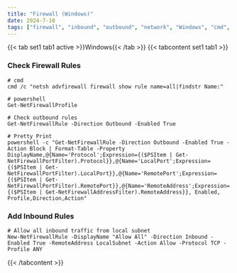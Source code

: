 ```yaml
---
title: "Firewall (Windows)"
date: 2024-7-10
tags: ["firewall", "inbound", "outbound", "network", "Windows", "cmd", "powershell"]
---
```


{{< tab set1 tab1 active >}}Windows{{< /tab >}}
{{< tabcontent set1 tab1 >}}

### Check Firewall Rules

<div>

```console
# cmd
cmd /c "netsh advfirewall firewall show rule name=all|findstr Name:"
```

```console
# powershell
Get-NetFirewallProfile
```

```console
# Check outbound rules
Get-NetFirewallRule -Direction Outbound -Enabled True
```

```console
# Pretty Print
powershell -c "Get-NetFirewallRule -Direction Outbound -Enabled True -Action Block | Format-Table -Property DisplayName,@{Name='Protocol';Expression={($PSItem | Get-NetFirewallPortFilter).Protocol}},@{Name='LocalPort';Expression={($PSItem | Get-NetFirewallPortFilter).LocalPort}},@{Name='RemotePort';Expression={($PSItem | Get-NetFirewallPortFilter).RemotePort}},@{Name='RemoteAddress';Expression={($PSItem | Get-NetFirewallAddressFilter).RemoteAddress}}, Enabled, Profile,Direction,Action"
```

</div>

### Add Inbound Rules

<div>

```console
# Allow all inbound traffic from local subnet
New-NetFirewallRule -DisplayName "Allow All" -Direction Inbound -Enabled True -RemoteAddress LocalSubnet -Action Allow -Protocol TCP -Profile ANY
```

</div>

{{< /tabcontent >}}

<br>
